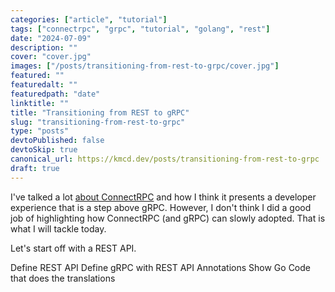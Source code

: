 ```yaml
---
categories: ["article", "tutorial"]
tags: ["connectrpc", "grpc", "tutorial", "golang", "rest"]
date: "2024-07-09"
description: ""
cover: "cover.jpg"
images: ["/posts/transitioning-from-rest-to-grpc/cover.jpg"]
featured: ""
featuredalt: ""
featuredpath: "date"
linktitle: ""
title: "Transitioning from REST to gRPC"
slug: "transitioning-from-rest-to-grpc"
type: "posts"
devtoPublished: false
devtoSkip: true
canonical_url: https://kmcd.dev/posts/transitioning-from-rest-to-grpc
draft: true
---
```


I've talked a lot [about ConnectRPC](/posts/connectrpc) and how I think it presents a developer experience that is a step above gRPC. However, I don't think I did a good job of highlighting how ConnectRPC (and gRPC) can slowly adopted. That is what I will tackle today.

Let's start off with a REST API.


Define REST API
Define gRPC with REST API Annotations
Show Go Code that does the translations